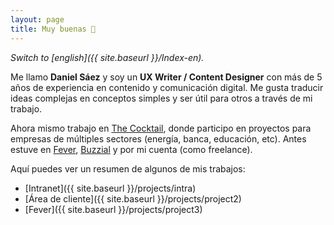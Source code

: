 ```yaml
---
layout: page
title: Muy buenas 👋
---
```



*Switch to [english]({{ site.baseurl }}/Index-en).*

Me llamo **Daniel Sáez** y soy un **UX Writer / Content Designer** con más de 5 años de experiencia en contenido y comunicación digital. Me gusta traducir ideas complejas en conceptos simples y ser útil para otros a través de mi trabajo.

Ahora mismo trabajo en [The Cocktail](https://the-cocktail.com), donde participo en proyectos para empresas de múltiples sectores (energía, banca, educación, etc). Antes estuve en [Fever](https://feverup.com/), [Buzzial](https://buzzial.com/) y por mi cuenta (como freelance).


Aquí puedes ver un resumen de algunos de mis trabajos:

- [Intranet]({{ site.baseurl }}/projects/intra)
- [Área de cliente]({{ site.baseurl }}/projects/project2)
- [Fever]({{ site.baseurl }}/projects/project3)

<br>
